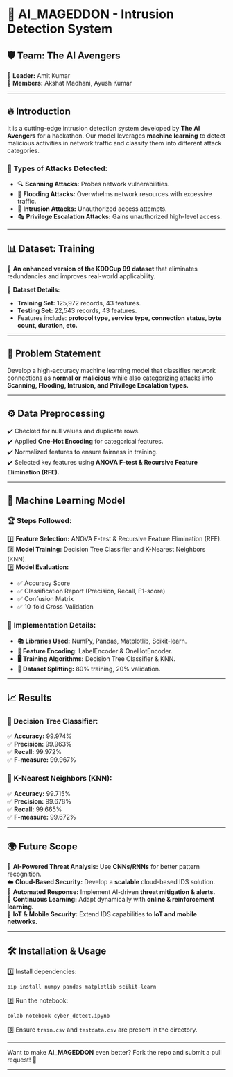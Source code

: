 # 🚀 AI\_MAGEDDON - Intrusion Detection System

## 🛡️ Team: The AI Avengers

**👑 Leader:** Amit Kumar\
**👥 Members:** Akshat Madhani, Ayush Kumar

---

## 🔥 Introduction

It is a cutting-edge intrusion detection system developed by **The AI Avengers** for a hackathon. Our model leverages **machine learning** to detect malicious activities in network traffic and classify them into different attack categories.

### 🛑 Types of Attacks Detected:

- 🔍 **Scanning Attacks:** Probes network vulnerabilities.
- 🌊 **Flooding Attacks:** Overwhelms network resources with excessive traffic.
- 🚪 **Intrusion Attacks:** Unauthorized access attempts.
- 🎭 **Privilege Escalation Attacks:** Gains unauthorized high-level access.

---

## 📊 Dataset: Training

🔹 **An enhanced version of the KDDCup 99 dataset** that eliminates redundancies and improves real-world applicability.

📌 **Dataset Details:**

- **Training Set:** 125,972 records, 43 features.
- **Testing Set:** 22,543 records, 43 features.
- Features include: **protocol type, service type, connection status, byte count, duration, etc.**

---

## 🚀 Problem Statement

Develop a high-accuracy machine learning model that classifies network connections as **normal or malicious** while also categorizing attacks into **Scanning, Flooding, Intrusion, and Privilege Escalation types.**

---

## ⚙️ Data Preprocessing

✔️ Checked for null values and duplicate rows.\
✔️ Applied **One-Hot Encoding** for categorical features.\
✔️ Normalized features to ensure fairness in training.\
✔️ Selected key features using **ANOVA F-test & Recursive Feature Elimination (RFE).**

---

## 🧠 Machine Learning Model

### 🏆 **Steps Followed:**

1️⃣ **Feature Selection:** ANOVA F-test & Recursive Feature Elimination (RFE).\
2️⃣ **Model Training:** Decision Tree Classifier and K-Nearest Neighbors (KNN).\
3️⃣ **Model Evaluation:**

- ✅ Accuracy Score
- ✅ Classification Report (Precision, Recall, F1-score)
- ✅ Confusion Matrix
- ✅ 10-fold Cross-Validation

### 🔧 **Implementation Details:**

- **📚 Libraries Used:** NumPy, Pandas, Matplotlib, Scikit-learn.
- **📝 Feature Encoding:** LabelEncoder & OneHotEncoder.
- **🖥️ Training Algorithms:** Decision Tree Classifier & KNN.
- **🧪 Dataset Splitting:** 80% training, 20% validation.

---

## 📈 Results

### **🌳 Decision Tree Classifier:**

✅ **Accuracy:** 99.974%\
✅ **Precision:** 99.963%\
✅ **Recall:** 99.972%\
✅ **F-measure:** 99.967%

### **🤖 K-Nearest Neighbors (KNN):**

✅ **Accuracy:** 99.715%\
✅ **Precision:** 99.678%\
✅ **Recall:** 99.665%\
✅ **F-measure:** 99.672%

---

## 🌍 Future Scope

🧠 **AI-Powered Threat Analysis:** Use **CNNs/RNNs** for better pattern recognition.\
☁️ **Cloud-Based Security:** Develop a **scalable** cloud-based IDS solution.\
🤖 **Automated Response:** Implement AI-driven **threat mitigation & alerts.**\
🔄 **Continuous Learning:** Adapt dynamically with **online & reinforcement learning.**\
📡 **IoT & Mobile Security:** Extend IDS capabilities to **IoT and mobile networks.**

---

## 🛠️ Installation & Usage

1️⃣ Install dependencies:

```bash
pip install numpy pandas matplotlib scikit-learn
```

2️⃣ Run the notebook:

```bash
colab notebook cyber_detect.ipynb
```

3️⃣ Ensure `train.csv` and `testdata.csv` are present in the directory.

---


Want to make **AI\_MAGEDDON** even better? Fork the repo and submit a pull request! 🚀

---



